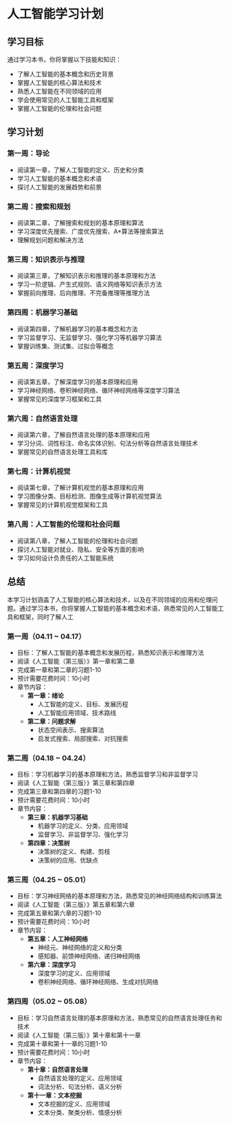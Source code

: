
# 人工智能学习计划

## 学习目标

通过学习本书，你将掌握以下技能和知识：

- 了解人工智能的基本概念和历史背景
- 掌握人工智能的核心算法和技术
- 熟悉人工智能在不同领域的应用
- 学会使用常见的人工智能工具和框架
- 掌握人工智能的伦理和社会问题

## 学习计划

### 第一周：导论

- 阅读第一章，了解人工智能的定义、历史和分类
- 学习人工智能的基本概念和术语
- 探讨人工智能的发展趋势和前景

### 第二周：搜索和规划

- 阅读第二章，了解搜索和规划的基本原理和算法
- 学习深度优先搜索、广度优先搜索、A*算法等搜索算法
- 理解规划问题和解决方法

### 第三周：知识表示与推理

- 阅读第三章，了解知识表示和推理的基本原理和方法
- 学习一阶逻辑、产生式规则、语义网络等知识表示方法
- 掌握前向推理、后向推理、不完备推理等推理方法

### 第四周：机器学习基础

- 阅读第四章，了解机器学习的基本概念和方法
- 学习监督学习、无监督学习、强化学习等机器学习算法
- 掌握训练集、测试集、过拟合等概念

### 第五周：深度学习

- 阅读第五章，了解深度学习的基本原理和应用
- 学习神经网络、卷积神经网络、循环神经网络等深度学习算法
- 掌握常见的深度学习框架和工具

### 第六周：自然语言处理

- 阅读第六章，了解自然语言处理的基本原理和应用
- 学习分词、词性标注、命名实体识别、句法分析等自然语言处理技术
- 掌握常见的自然语言处理工具和库

### 第七周：计算机视觉

- 阅读第七章，了解计算机视觉的基本原理和应用
- 学习图像分类、目标检测、图像生成等计算机视觉算法
- 掌握常见的计算机视觉框架和工具

### 第八周：人工智能的伦理和社会问题

- 阅读第八章，了解人工智能的伦理和社会问题
- 探讨人工智能对就业、隐私、安全等方面的影响
- 学习如何设计负责任的人工智能系统

## 总结

本学习计划涵盖了人工智能的核心算法和技术，以及在不同领域的应用和伦理问题。通过学习本书，你将掌握人工智能的基本概念和术语，熟悉常见的人工智能工具和框架，同时了解人工

### 第一周（04.11 ~ 04.17）

- 目标：了解人工智能的基本概念和发展历程，熟悉知识表示和推理方法
- 阅读《人工智能（第三版）》第一章和第二章
- 完成第一章和第二章的习题1-10
- 预计需要花费时间：10小时
- 章节内容：
  - **第一章：绪论**
    - 人工智能的定义、目标、发展历程
    - 人工智能应用领域、技术路线
  - **第二章：问题求解**
    - 状态空间表示、搜索算法
    - 启发式搜索、局部搜索、对抗搜索

### 第二周（04.18 ~ 04.24）

- 目标：学习机器学习的基本原理和方法，熟悉监督学习和非监督学习
- 阅读《人工智能（第三版）》第三章和第四章
- 完成第三章和第四章的习题1-10
- 预计需要花费时间：10小时
- 章节内容：
  - **第三章：机器学习基础**
    - 机器学习的定义、分类、应用领域
    - 监督学习、非监督学习、强化学习
  - **第四章：决策树**
    - 决策树的定义、构建、剪枝
    - 决策树的应用、优缺点

### 第三周（04.25 ~ 05.01）

- 目标：学习神经网络的基本原理和方法，熟悉常见的神经网络结构和训练算法
- 阅读《人工智能（第三版）》第五章和第六章
- 完成第五章和第六章的习题1-10
- 预计需要花费时间：10小时
- 章节内容：
  - **第五章：人工神经网络**
    - 神经元、神经网络的定义和分类
    - 感知器、前馈神经网络、递归神经网络
  - **第六章：深度学习**
    - 深度学习的定义、应用领域
    - 卷积神经网络、循环神经网络、生成对抗网络

### 第四周（05.02 ~ 05.08）

- 目标：学习自然语言处理的基本原理和方法，熟悉常见的自然语言处理任务和技术
- 阅读《人工智能（第三版）》第十章和第十一章
- 完成第十章和第十一章的习题1-10
- 预计需要花费时间：10小时
- 章节内容：
  - **第十章：自然语言处理**
    - 自然语言处理的定义、应用领域
    - 词法分析、句法分析、语义分析
  - **第十一章：文本挖掘**
    - 文本挖掘的定义、应用领域
    - 文本分类、聚类分析、情感分析
